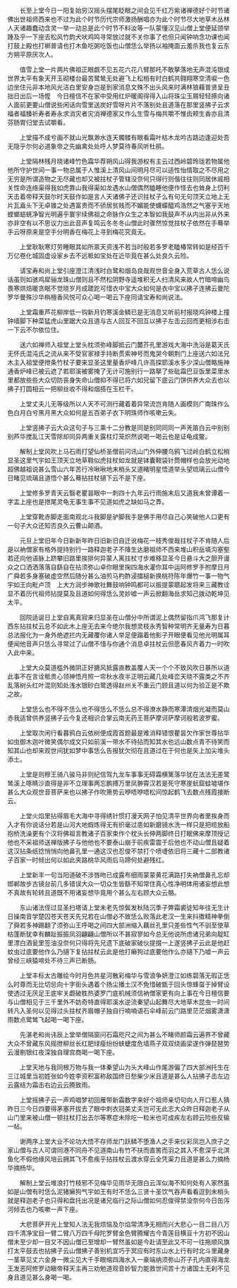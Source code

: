 <!-- { "loadSidebar": true } -->
　　长至上堂今日一阳复始穷汉摇头摆尾眨眼之间会见千红万紫诸禅德好个时节诸佛出世祖师西来也不过为此个时节历代宗师激扬酬唱亦为此个时节尽大地草木丛林人天诸趣蠢动含灵一举一动总是此个时节不料汝等一队蒙懂汉见山僧上堂便延颈举踵及乎一下座去松风竹韵犬吠鸡鸣寻常放过就不关你事了也但只闻钟响念功课也闻打鼓上殿也打梆普请也打木鱼吃粥吃饭也山僧恁么举扬以袖掩面云羞杀我也复云东方朔平原厌次人。

　　值雪上堂一片两片佛祖正眼觑不见五花六花八臂那吒不敢拏落地无声混沌银成世界太平有象天开玉砌楼台最苦鹭鸶无处避飞上松梢有时白鹤共翱翔寒空清唳一色边坐住元非本地风光洁白里安身岂是到家消息文殊不出头风来时满林狼藉普贤呈丑拙日出后一场懡　今日檀信不在家中受用红炉暖阁得得入山将珠尘玉屑轻轻攃向诸人面前更要山僧说些闲话向雪里送炭好雪呀片片不落别处且道落在那里竖拂子云求福者福臻祈寿者寿永求消灾者灾消禅德家又作么生雪与梅共嚼不惟齿颊生香亦且清芬肠胃归堂去试嚼看。

　　上堂描不成兮画不就山光飘渺水连天髑髅有眼看霜叶枯木龙吟古路边逢迎处吾无隐乎尔何必道象帝之先幽禽处处呼人梦莫待春风听杜鹃。

　　上堂隔林残月晓诸峰竹色霜华荐朔风山得我游权有主云过西岭碧玲珑若物属他他所守护世间一事一物总属于人惟溪上清风山间明月尽可以适性怡情取之不尽用之无穷是所谓造物之无尽藏也却又被拄杖子管辖没奈何只得行则偕往往则同居休戚相关性命连络渠得我如虎靠山我得渠如龙遇水山僧偶然瞌睡他便作怪去也耸身上忉利天击着帝释天鼓尔时天鼓作如是言人天诸佛子还识拄杖子么有句无句顶天立地上无片瓦盍头下无卓锥之处遇富贵而不骄居贫贱而不媚能使蠛蠓醯鸡浩然之气塞乎天地螳螂蛣蜣净智光明遍乎寰宇续佛祖之命脉作众生之本智如我鼓声不从内出非从外来亦非空有以不思议力出此音声复鸣云冬冬冬山僧此时骤然惊觉拄杖子依然在手蓦举手云呀原来是空手分明香在梅花上寻到梅花究竟无。

　　上堂耿耿寒灯劳睡眼其如所禀天资浅不若当时般若多罗老瞌椿常转如是经百千万亿卷化城固虚设家乡去不远秪如宝处在近毕竟在甚么处良久云险。

　　请宝寿和尚上堂引座澄江清浅时白鹭和烟岛良哉观世音全身入荒草古人恁么说话虽则如骇鸡犀骊龙珠山僧则且不然松阴野寺遥堆积无人扫清风来故人竹暗啼幽鸟畏寒烘焙暖贪眠不觉晓岁月成蹉跎可惜衣中宝大众如何是衣中宝以拂子连拂云曼陀罗华曼殊沙华栴檀香风悦可众心喝一喝云下座同请宝寿和尚说法。

　　上堂霜重芦花柳岸低一钩新月钓寒溪金鳞已是无消息又听前村报晓鸡钟楼上撞钟墙脚下种菜猛虎山里踞大众且道与古人回互不回互以拂子左击云回而更相涉右击一下云不尔依位住。

　　送六如禅师入祖堂上堂头枕须弥峰脚抵云门麓芥孔里游戏大海中洗浴是葛天氏无怀氏混沌氏之流从来不受官家禄手持断贯索神号而鬼哭今朝荆门上座送六如法兄木主入祖堂便抴条竹杖子要来显圣这里量香炉峰几许高探耶溪水多少深山僧略施神通香炉峰已被云遮了若耶溪被雾掩了无计可施别行一路拏了些砒霜巴豆饭里菜里水里都放些些大众切防丧身失命山僧抑不得已将六如兄留下底云门饼供养大众去也以拂子打圆相云一把柳丝收不得和烟搭在玉栏干。

　　上堂丈夫儿无等级所以人天不可测行藏着着异常流岂肯随人画模则广南珠作么色白月白兮黑月黑大众如何是五百弟子衣下明珠师作咳嗽云失。

　　上堂竖拂子云大众这句子与三乘十二分教是同是别同同同一声羌笛白云中别别别芦华搅乱江天雪除却同异两重关露柱灯笼炽然说喝一喝云也是证龟成鳖。

　　解制上堂风吹上马石雨打望仙桥圣僧前问讯山门外伸腰乌鸦飞过岭白鹤立松梢显圣这里气宇如王顶天立地草鞋似虎拄杖如龙就是钵囊鞋袋针筒帽样也会放光动地超佛越祖说甚么雪山六年苦行冷啾啾地末梢头又道睹明星悟道举头望琉璃云山僧今日睹见琉璃且道悟个甚么蓦拈拄杖擿下云不是下座。

　　上堂修多罗青天云翳老瞿昙眼中一刺四十九年云行雨施末后又道我未曾谭着一字盂上座也是抴尾灵龟无事生事不见道如虎之缺如马之馵。

　　上堂穿靴赤脚走面南观北斗我脚是驴脚我手是佛手用尽自己心笑破他人口更有一句子大众还知否良久云曹山颠酒。

　　元旦上堂旧年今日新新年昨日旧新旧自迁讹梅花一枝秀俊哉拄杖子不肯随人后是以衲僧家有格外提持别行一路释迦老子不降生达磨祖师不西来堆山积岳填沟塞壑若还向他语脉上跻攀旧路里挨排何异蒙人离拄杖寸步难移显圣今日悬斗大之胆开谩众之口洒洒落落自繇自在拈须弥山卓你眼里掬四海水灌你耳中运阿修罗手拊摩日月广舜若多身塞破虚空然后随分甚么油煎马杓酢浸擂槌新换桃符陈年爆竹一事一物气宇如王向毗卢顶　上大方润步神歌社舞鼓响钟鸣都可以振提蒙聩起发将来三藏教诠显不着历代祖师拈提莫及且道如何得恁么灵妙嘘一声云掀翻海岳求知己拨动乾坤见太平。

　　回院适诞日上堂自离真寂来归显圣在山僧分中所谓泥上偶然留指爪鸿飞那复计西东拈拄杖云总不如此木上座无去来今绝尔我想灵枝永秀智种常明齐无量寿为日暮总法报化为一身外绝遮拦内无藏覆你诸人举足便蹋着他影子开眼便看见他光明属耳便闻他音声只恁么寻常过了山僧不惜与你通个消息卓拄杖云但愿春风齐着力一时吹入此中来。

　　上堂大众莫道槛外微阴正好搪风抵露直教盖覆人天一个个不致风吹日暴所以道此事不在言诠秪贵心领神悟月照一帘秋水夜半正明云藏几处峰峦天晓不露类之不齐乱落树头红叶混则知处浅水银砂白鹭透得赵州关不重云门顾且道以何为验正是不欺之故。

　　上堂恁么也不得不恁么也不得恁么不恁么总不得潦水静而寒潭清烟光凝而莫山赤我适曾供养竖拂子云今复还相识合掌云南无药王菩萨摩诃萨摩诃般若波罗蜜。

　　上堂取次闲行看暮鸦白云依树便成霞首题最是难消释错恨瞿昙欠作家世尊拈华如虫御木迦叶微笑偶尔成文只如前溪一带水不待拈而知其水也远山数点青不待笑而知其山也却来观世间犹如梦中事恁么告报犹欠彻在且道过在于何也是矢上加尖堆头添土。

　　上堂是则穆王骑八骏马非则纪信驾九龙车事事无碍霜横篱落华犹在法法无差鹭鸶溪上啄睛沙直得是非不立理事两忘鹏搏万里凤翀霄汉若是死守寒崖蚖窟蛙墟堪作甚么大众观世音菩萨来也以拂子作吹箫势云咿唔咿唔松间惊起鹤飞去数点残霞接断云。

　　上堂火焰里拈得眉毛大海中寻得绣针惯打漫天网子怕见清平世界向者里挨身而入才有你说话分若是山河大地煆炼得无有织毫过患如新磨镜水洗一样只是把缆放船抱桥洗澡更有个汉将佛祖言教诸子百家束作个枕头长伸两脚终日打眠佛来摩顶授记他也不采祖师送禅版拂子与他他也不要泰山崩于前疾雷震于后他也不动山僧且疑着这汉拈条纸捻悄悄向他鼻孔里一通这汉也忍俊不禁打个喷啑依旧将三藏十二部教诸子百家一时倾出何以如此夹路桃华风雨后马蹄何处避残红。

　　上堂新丰一句当阳道破不涉唇吻已成露布细雨蒙蒙黄花满路打失衲僧鼻孔忘却邯郸故步古镜台前几多错误大众一切众生皆繇不知常住真心性净明体用诸妄想此想不真故有轮转且道既不用诸妄想毕竟用个甚么左右顾大众云骼。

　　东山诸法侄过显圣扫塔请上堂未老先惊鬓发秋陆沉季子弊霜裘徒知年往无生计日操南音学楚囚苍天苍天先兄若在山僧必不致恁么败落此老汉一生来抖擞精神拳倒了舜若多神踢翻了须弥山王呼喝之间四大部洲缩入藕丝孔里只差些性气不驯至使草枯蓬断犹幸有麟趾振振凤羽翩翩山僧所以不甚寂寥如今总无他说所虑诸兄弟向靛缸里漂白酒瓮里签油没奈何只得将先兄遗下底破家破伙提掇一上遂竖拂子云此是他赶蚊虫过底要他作么乃擿下复拈拄杖云此是他打癞狗过底要他作么亦擿下乃嘘一声云曾经三峡猿啼处不待三声已断肠。

　　上堂丰标太古雕绘今时月色共星河散彩梅华与雪浪争妍澄江如练碧落无瑕正恁么时尊而无比切忌向十字街头遇着个扬尘播土汉不免惜破甑于回头惊蜂虿于掉臂设使透过无厌足王底牢关觑破胜热婆罗门底机械须信衲僧家更有向上事在今日檀信要与山僧相见于三千里外不妨奇特直得耶溪水逆流秦望山起舞尽大地草木昆虫一时间转凡入圣何以见得过头拄杖齐眉帽子独自行喃喃语石伞峰前云门路里茫茫烟雾潇潇雨数点鹭鸶飞起喝一喝下座。

　　先湛老和尚讳辰上堂举僧隔窗问石霜咫尺之间为甚么不睹师颜霜云遍界不曾藏大众不曾藏东风摇抴柳丝长红肥绿瘦纷纷蛱蜨度危墙燕子双双绕画梁遂作弹琵琶势云漫剔银红夜深独自理宫商喝一喝下座。

　　上堂天地与我同根万物与我一体秦望山为头大峰山作尾游偏了四大部洲托生在三江城里当初姓张如今姓李资积富称敌国终日愁柴少米且道是甚么人拈拂子击左边云露结为霜击右边云云腾致雨。

　　上堂摇拂子云一声鸡唱梦初回雁带新霜数字来好个祖师亲切句向人开口惹人猜昨日三今日四要得茅塞开拔去了眼中刺衣冠美丈夫岂可无此志大众昨日释迦老子从山门里来被山僧一顿拄杖打出去尔等寒症未除吃一粒米也可成疾左右顾云险些反输一帖。

　　谢两序上堂大业不论功大悟不存师龙门跃鳞不堕渔人之手来仪彩凤岂入庶子之家山僧与古人可谓同港不同舟不见道南山有竹不扶而直筈而羽之其入不愈深乎北溟鱼化不假他缘风培云拥其飞不愈疾乎拈拄杖云渡水穿云全凭渠力且道是甚么力摘杨华摘杨华。

　　解制上堂云堆浪打竹枝邪不见梅华见雨华无限白云浑似海不知何处有人家然虽如是山僧有时恁么泥猪癞狗气宇如王有时不恁么三贤十圣饮气吞声看看逗到末梢头就是释迦老子也只得和盘托出况是诸兄临行之际山僧如何忍俊得禁没奈何今日缶泻河倾去也乃咳嗽一声下座。

　　大悲菩萨开光上堂知人法无我烦恼及尔焰常清净无相而兴大悲心一目二目八万四千清净宝目一臂二臂八万四千母陀罗臂金色臂腾耀古今青莲目横亘十方初不因山僧未至少却一目又不因山僧已至增却一臂然虽如是今赴请至此又不可一往拖顺风旗打太平鼓去也拈拂子云山僧拂子善别机宜巧于冥应有时东山水上行有时北斗里藏身一茎草见丈六金身一微尘见大千手眼缩四海水入一豪端纳须弥山芥子孔内直得海龙王发恶阿修罗动瞋帝释天主再三劝勉道观音妙智力能救世间苦十方诸国土无刹不见身且道见甚么身喝一喝。

